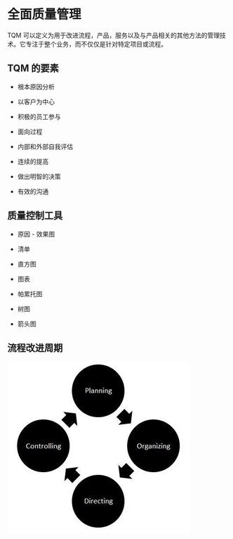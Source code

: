 # 全面质量管理

TQM 可以定义为用于改进流程，产品，服务以及与产品相关的其他方法的管理技术。它专注于整个业务，而不仅仅是针对特定项目或流程。

## TQM 的要素

* 根本原因分析

* 以客户为中心

* 积极的员工参与

* 面向过程

* 内部和外部自我评估

* 连续的提高

* 做出明智的决策

* 有效的沟通

## 质量控制工具

* 原因 - 效果图

* 清单

* 直方图

* 图表

* 帕累托图

* 树图

* 箭头图

## 流程改进周期

![全面质量管理流程](../screenshot/2019-05-30-17-06-15.png)
